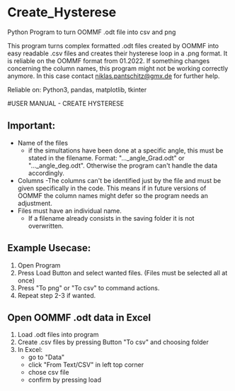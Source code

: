 # Create_Hysterese
Python Program to turn OOMMF .odt file into csv and png

This program turns complex formatted .odt files created by OOMMF into easy readable .csv files
and creates their hysterese loop in a .png format. It is reliable on the OOMMF format from 01.2022.
If something changes concerning the column names, this program might not be working correctly anymore.
In this case contact niklas.pantschitz@gmx.de for further help.

Reliable on: Python3, pandas, matplotlib, tkinter

#USER MANUAL - CREATE HYSTERESE

## Important:
- Name of the files
	- if the simultations have been done at a specific angle, this must be stated in the filename.
	Format: "..._angle_Grad.odt" or "..._angle_deg.odt". Otherwise the program can't handle the 
data accordingly.
- Columns
	-The columns can't be identified just by the file and must be given specifically in the code.
	This means if in future versions of OOMMF the column names might defer so the program needs
	an adjustment.
- Files must have an individual name.
	- If a filename already consists in the saving folder it is not overwritten.

## Example Usecase:
1. Open Program
2. Press Load Button and select wanted files. (Files must be selected all at once)
3. Press "To png" or "To csv" to command actions.
4. Repeat step 2-3 if wanted.

## Open OOMMF .odt data in Excel
1.  Load .odt files into program 
2.  Create .csv files by pressing Button "To csv" and choosing folder
3.  In Excel:
	- go to "Data"
	- click "From Text/CSV" in left top corner
	- chose csv file 
	- confirm by pressing load

